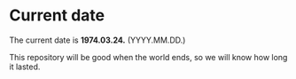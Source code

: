 # Current date

The current date is **1974.03.24.** (YYYY.MM.DD.)

This repository will be good when the world ends, so we will know how long it lasted.
